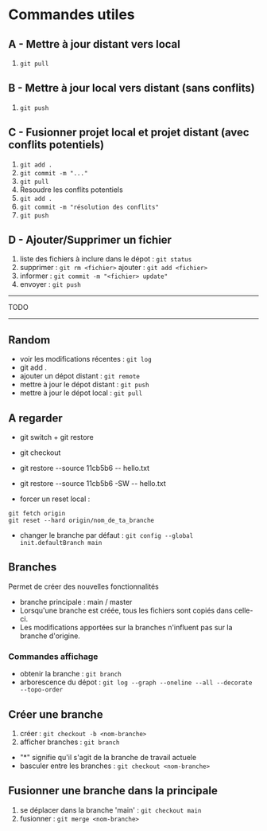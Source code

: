 Commandes utiles
===

## A - Mettre à jour distant vers local
1. `git pull`


## B - Mettre à jour local vers distant (sans conflits)
1. `git push`


## C - Fusionner projet local et projet distant (avec conflits potentiels)
1. `git add .`
2. `git commit -m "..."`
3. `git pull`
4. Resoudre les conflits potentiels
5. `git add .`
6. `git commit -m "résolution des conflits"`
7. `git push`


## D - Ajouter/Supprimer un fichier
1. liste des fichiers à inclure dans le dépot : `git status`
2. supprimer : `git rm <fichier>`
   ajouter   : `git add <fichier>`
3. informer  : `git commit -m "<fichier> update"`
4. envoyer   : `git push`


***
TODO
***


## Random
- voir les modifications récentes : `git log`
- git add .
- ajouter un dépot distant        : `git remote`
- mettre à jour le dépot distant  : `git push`
- mettre à jour le dépot local    : `git pull`

## A regarder

- git switch + git restore
- git checkout
- git restore --source 11cb5b6 -- hello.txt
- git restore --source 11cb5b6 -SW -- hello.txt

- forcer un reset local :
```
git fetch origin
git reset --hard origin/nom_de_ta_branche
```

- changer le branche par défaut : ``git config --global init.defaultBranch main``


## Branches
Permet de créer des nouvelles fonctionnalités

- branche principale : main / master
- Lorsqu'une branche est créée, tous les fichiers sont copiés dans celle-ci.
- Les modifications apportées sur la branches n'influent pas sur la branche d'origine.

### Commandes affichage
- obtenir la branche    : `git branch`
- arborescence du dépot : `git log --graph --oneline --all --decorate --topo-order`

## Créer une branche
1. créer             : `git checkout -b <nom-branche>`
2. afficher branches : `git branch`
- "*" signifie qu'il s'agit de la branche de travail actuele
- basculer entre les branches : `git checkout <nom-branche>`

## Fusionner une branche dans la principale
1. se déplacer dans la branche 'main' : `git checkout main`
2. fusionner : `git merge <nom-branche>`
